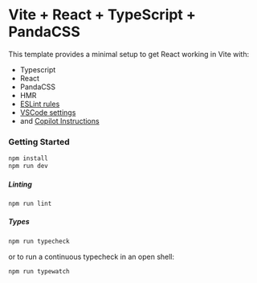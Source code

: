 # Vite + React + TypeScript + PandaCSS

This template provides a minimal setup to get React working in Vite with:

- Typescript
- React
- PandaCSS
- HMR
- [ESLint rules](./eslint.config.ts)
- [VSCode settings](./.vscode/settings.json)
- and [Copilot Instructions](./.github/copilot-instructions.md)

### Getting Started

```bash
npm install
npm run dev
```

##### Linting

```bash
npm run lint
```

##### Types

```bash
npm run typecheck
```

or to run a continuous typecheck in an open shell:

```bash
npm run typewatch
```
